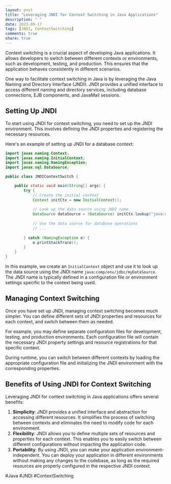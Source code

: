 ```yaml
---
layout: post
title: "Leveraging JNDI for Context Switching in Java Applications"
description: " "
date: 2023-09-17
tags: [JNDI, ContextSwitching]
comments: true
share: true
---
```


Context switching is a crucial aspect of developing Java applications. It allows developers to switch between different contexts or environments, such as development, testing, and production. This ensures that the application behaves consistently in different scenarios. 

One way to facilitate context switching in Java is by leveraging the Java Naming and Directory Interface (JNDI). JNDI provides a unified interface to access different naming and directory services, including database connections, EJB components, and JavaMail sessions.

## Setting Up JNDI

To start using JNDI for context switching, you need to set up the JNDI environment. This involves defining the JNDI properties and registering the necessary resources. 

Here's an example of setting up JNDI for a database context:

```java
import javax.naming.Context;
import javax.naming.InitialContext;
import javax.naming.NamingException;
import javax.sql.DataSource;

public class JNDIContextSwitch {

    public static void main(String[] args) {
        try {
            // Create the initial context
            Context initCtx = new InitialContext();
            
            // Look up the data source using JNDI name
            DataSource dataSource = (DataSource) initCtx.lookup("java:comp/env/jdbc/myDataSource");
            
            // Use the data source for database operations
            // ...
            
        } catch (NamingException e) {
            e.printStackTrace();
        }
    }
}
```

In this example, we create an `InitialContext` object and use it to look up the data source using the JNDI name `java:comp/env/jdbc/myDataSource`. The JNDI name is typically defined in a configuration file or environment settings specific to the context being used.

## Managing Context Switching

Once you have set up JNDI, managing context switching becomes much simpler. You can define different sets of JNDI properties and resources for each context, and switch between them as needed.

For example, you may define separate configuration files for development, testing, and production environments. Each configuration file will contain the necessary JNDI property settings and resource registrations for that specific context.

During runtime, you can switch between different contexts by loading the appropriate configuration file and initializing the JNDI environment with the corresponding properties.

## Benefits of Using JNDI for Context Switching

Leveraging JNDI for context switching in Java applications offers several benefits:

1. **Simplicity**: JNDI provides a unified interface and abstraction for accessing different resources. It simplifies the process of switching between contexts and eliminates the need to modify code for each environment.
2. **Flexibility**: JNDI allows you to define multiple sets of resources and properties for each context. This enables you to easily switch between different configurations without impacting the application code.
3. **Portability**: By using JNDI, you can make your application environment-independent. You can deploy your application in different environments without making any changes to the codebase, as long as the required resources are properly configured in the respective JNDI context.

#Java #JNDI #ContextSwitching